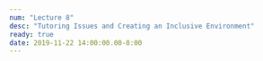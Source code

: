 ```yaml
---
num: "Lecture 8"
desc: "Tutoring Issues and Creating an Inclusive Environment"
ready: true
date: 2019-11-22 14:00:00.00-8:00
---
```


